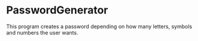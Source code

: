 # PasswordGenerator

This program creates a password depending on how many letters, symbols and numbers the user wants.
